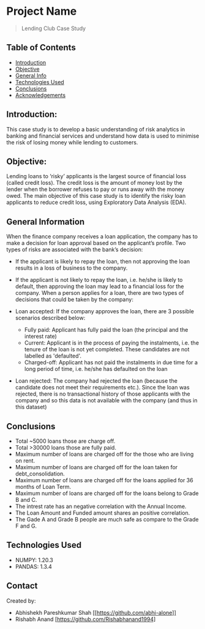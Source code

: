 # Project Name
> Lending Club Case Study

## Table of Contents
* [Introduction](#problem-introduction)
* [Objective](#Business-Objective)
* [General Info](#general-information)
* [Technologies Used](#technologies-used)
* [Conclusions](#conclusions)
* [Acknowledgements](#acknowledgements)

## Introduction:
This case study is to develop a basic understanding of risk analytics in banking and financial services and understand how data is used to minimise the risk of losing money while lending to customers.

## Objective:
Lending loans to ‘risky’ applicants is the largest source of financial loss (called credit loss). The credit loss is the amount of money lost by the lender when the borrower refuses to pay or runs away with the money owed.
The main objective of this case study is to identify the risky loan applicants to reduce credit loss, using Exploratory Data Analysis (EDA). 

## General Information
When the finance company receives a loan application, the company has to make a decision for loan approval based on the applicant’s profile. 
Two types of risks are associated with the bank’s decision:
- If the applicant is likely to repay the loan, then not approving the loan results in a loss of business to the company.
- If the applicant is not likely to repay the loan, i.e. he/she is likely to default, then approving the loan may lead to a financial loss for the company.
When a person applies for a loan, there are two types of decisions that could be taken by the company:

- Loan accepted: If the company approves the loan, there are 3 possible scenarios described below:
  - Fully paid: Applicant has fully paid the loan (the principal and the interest rate)
  - Current: Applicant is in the process of paying the instalments, i.e. the tenure of the loan is not yet completed. These candidates are not labelled as 'defaulted'.
  - Charged-off: Applicant has not paid the instalments in due time for a long period of time, i.e. he/she has defaulted on the loan 
- Loan rejected: The company had rejected the loan (because the candidate does not meet their requirements etc.). Since the loan was rejected, there is no transactional history of those applicants with the company and so this data is not available with the company (and thus in this dataset)

## Conclusions
- Total ~5000 loans those are charge off.
- Total >30000 loans those are fully paid.
- Maximum number of loans are charged off for the those who are living on rent.
- Maximum number of loans are charged off for the loan taken for debt_consolidation.
- Maximum number of loans are charged off for the loans applied for 36 months of Loan Term.
- Maximum number of loans are charged off for the loans belong to Grade B and C.
- The intrest rate has an negative correlation with the Annual Income.
- The Loan Amount and Funded amount shares an positive correlation.
- The Gade A and Grade B people are much safe as compare to the Grade F and G.

## Technologies Used
- NUMPY: 1.20.3
- PANDAS: 1.3.4

## Contact
Created by:
- Abhishekh Pareshkumar Shah [[https://github.com/abhi-alone]]
- Rishabh Anand [https://github.com/Rishabhanand1994]